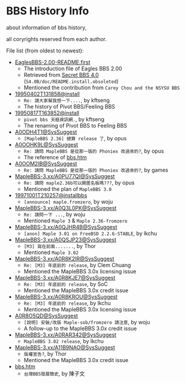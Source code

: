 # BBS History Info

<script type="text/javascript" src="https://ajax.googleapis.com/ajax/libs/jquery/3.6.0/jquery.min.js"></script>

about information of bbs history,

all coryrights reserved from each author.

File list (from oldest to newest):
- [EaglesBBS-2.00-README.first](EaglesBBS-2.00-README.first)
    - The introduction file of Eagles BBS 2.00
    - Retrieved from [Secret BBS 4.0](https://github.com/bbsmirror/BBSmirror/blob/master/SecretBBS/SecretLover_4.0b/S4.0B.tgz) (`S4.0B/doc/README.install.obsoleted`)
    - Mentioned the contribution from `Carey Chou and the NSYSU BBS`
- [19950402T131858@install](19950402T131858@install)
    - `Re: 請大家幫我想一下....`, by kftseng
    - The history of Pivot BBS/Feeling BBS
- [19950817T163852@install](19950817T163852@install)
    - `pivot bbs 天樞資訊網.`, by kftseng
    - The renaming of Pivot BBS to Feeling BBS
- [A0ODH4T1@SysSuggest](A0ODH4T1@SysSuggest)
    - `[MapleBBS 2.36] 總算 release 了`, by opus
- [A0OOHK9L@SysSuggest](A0OOHK9L@SysSuggest)
    - `Re: 請問 MapleBBS 是從那一版的 Phoniex 改過來的?`, by opus
    - The reference of [bbs.htm](bbs.htm)
- [A0OOM2IB@SysSuggest](A0OOM2IB@SysSuggest)
    - `Re: 請問 MapleBBS 是從那一版的 Phoniex 改過來的?`, by games
- [MapleBBS-3.xx/A0PU77QI@SysSuggest](MapleBBS-3.xx/A0PU77QI@SysSuggest)
    - `Re: 請問 maple2.36b可以開匿名板嗎???`, by opus
    - Mentioned the plan of `MapleBBS 3.0`
- [19971001T210257@installbbs](19971001T210257@installbbs)
    - `[announce] maple.fromzero`, by woju
- [MapleBBS-3.xx/A0Q3L0PK@SysSuggest](MapleBBS-3.xx/A0Q3L0PK@SysSuggest)
    - `Re: 請問一下 ...`, by woju
    - Mentioned `Maple 3` & `Maple 2.36-fromzero`
- [MapleBBS-3.xx/A0QJHR4B@SysSuggest](MapleBBS-3.xx/A0QJHR4B@SysSuggest)
    - `[anon] Maple 3.01 on FreeBSD 2.2.6-STABLE`, by lkchu
- [MapleBBS-3.xx/A0QSJP23@SysSuggest](MapleBBS-3.xx/A0QSJP23@SysSuggest)
    - `[M3] 寫在前面.......`, by Thor
    - Mentioned `Maple 3.02`
- [MapleBBS-3.xx/A0R8K2IR@SysSuggest](MapleBBS-3.xx/A0R8K2IR@SysSuggest)
    - `Re: [M3] 年底前的 release`, by Clem Chuang
    - Mentioned the MapleBBS 3.0x licensing issue
- [MapleBBS-3.xx/A0R8KJE7@SysSuggest](MapleBBS-3.xx/A0R8KJE7@SysSuggest)
    - `Re: [M3] 年底前的 release`, by SoC
    - Mentioned the MapleBBS 3.0x credit issue
- [MapleBBS-3.xx/A0R8KROU@SysSuggest](MapleBBS-3.xx/A0R8KROU@SysSuggest)
    - `Re: [M3] 年底前的 release`, by lkchu
    - Mentioned the MapleBBS 3.0x licensing issue
- [A0R8O5QD@SysSuggest](A0R8O5QD@SysSuggest)
    - `[說明] 安裝/改版 Maple-sob/fromzero 請注意`, by woju
    - A follow-up to the MapleBBS 3.0x credit issue
- [MapleBBS-3.xx/A0RAR342@SysSuggest](MapleBBS-3.xx/A0RAR342@SysSuggest)
    - `MapleBBS 3.02 release`, by lkchu
- [MapleBBS-3.xx/A11B9NAO@SysSuggest](MapleBBS-3.xx/A11B9NAO@SysSuggest)
    - `版權宣告?`, by Thor
    - Mentioned the MapleBBS 3.0x credit issue
- [bbs.htm](bbs.htm)
    - `台灣BBS發展簡史`, by 陳子文

<script type="text/javascript">
$("#content a[href^='{{ site.baseurl }}/']:not([href$='.htm'])").each(function (idx) {
    var url = $(this).attr("href").substring("{{ site.baseurl }}/".length)
    var url_raw = "https://raw.githubusercontent.com/{{ site.github.repository_nwo }}/{{ site.github.source.branch }}/" + url
    $(this).attr("href", url_raw)
})
</script>
